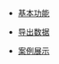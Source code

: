 - [基本功能](/6-simple-cloud/1-basic.md)

- [导出数据](/6-simple-cloud/2-data-output.md)

- [案例展示](/6-simple-cloud/3-case.md)